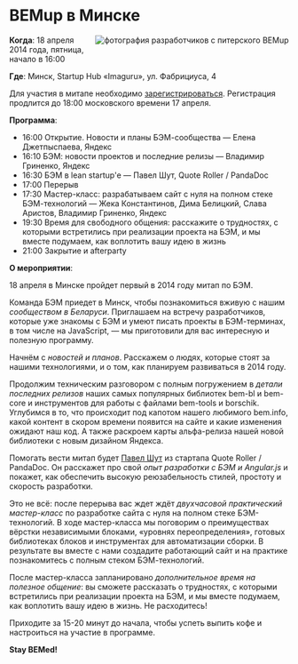 # BEMup в Минске

<img style="float:right;padding: 0 0 10px 10px" src="http://img-fotki.yandex.ru/get/6730/44214498.92/0_90538_a5e6ae8d_M.jpg" alt="фотография разработчиков с питерского BEMup" title="BEMup в Санкт-Петербурге" />

**Когда**: 18 апреля 2014 года, пятница, начало в 16:00

**Где**: Минск, Startup Hub «Imaguru», ул. Фабрициуса, 4

Для участия в митапе необходимо [зарегистрироваться](http://tech.yandex.ru/events/bemup/minsk-bemup/register?_openstat=QkVNdXBfTWluc2s7QkVNLUlORk9fcmVnaXN0ZXI7Ow). Регистрация продлится до 18:00 московского времени 17 апреля.

**Программа**:

* 16:00	Открытие. Новости и планы БЭМ-сообщества — Елена Джетпыспаева, Яндекс
* 16:10	БЭМ: новости проектов и последние релизы — Владимир Гриненко, Яндекс
* 16:30	БЭМ в lean startup'e — Павел Шут, Quote Roller / PandaDoc
* 17:00	Перерыв
* 17:30	Мастер-класс: разрабатываем сайт с нуля на полном стеке БЭМ-технологий — Жека Константинов, Дима Белицкий, Слава Аристов, Владимир Гриненко, Яндекс
* 19:30	Время для свободного общения: расскажите о трудностях, с которыми встретились при реализации проекта на БЭМ, и мы вместе подумаем, как воплотить вашу идею в жизнь
* 21:00	Закрытие и afterparty

**О мероприятии**:

18 апреля в Минске пройдет первый в 2014 году митап по БЭМ. 

Команда БЭМ приедет в Минск, чтобы познакомиться вживую с нашим *сообществом в Беларуси*. Приглашаем на встречу разработчиков, которые уже знакомы с БЭМ и умеют писать проекты в БЭМ-терминах, в том числе на JavaScript, — мы приготовили для вас интересную и полезную программу.

Начнём с *новостей и планов*. Расскажем о людях, которые стоят за нашими технологиями, и о том, как планируем развиваться в 2014 году. 

Продолжим техническим разговором с полным погружением в *детали последних релизов* наших самых популярных библиотек bem-bl и bem-core и инструментов для работы с файлами bem-tools и borschik. Углубимся в то, что происходит под капотом нашего любимого bem.info, какой контент в скором времени появится на сайте и какие изменения ожидают наш код. А также раскроем карты альфа-релиза нашей новой библиотеки с новым дизайном Яндекса.

Помогать вести митап будет [Павел Шут](https://twitter.com/spadarshut) из стартапа Quote Roller / PandaDoc. Он расскажет про свой *опыт разработки с БЭМ и Angular.js* и покажет, как обеспечить высокую реюзабельность стилей, простоту и скорость разработки.

Это не всё: после перерыва вас ждет ждёт *двухчасовой практический мастер-класс* по разработке сайта с нуля на полном стеке БЭМ-технологий. В ходе мастер-класса мы поговорим о преимуществах вёрстки независимыми блоками, «уровнях переопределения», готовых библиотеках блоков и инструментах для автоматизации сборки. В результате вы вместе с нами создадите работающий сайт и на практике познакомитесь с полным стеком БЭМ-технологий. 

После мастер-класса запланировано *дополнительное время на полезное общение*: вы сможете рассказать о трудностях, с которыми встретились при реализации проекта на БЭМ, и мы вместе подумаем, как воплотить вашу идею в жизнь. Не расходитесь!

Приходите за 15-20 минут до начала, чтобы успеть выпить кофе и настроиться на участие в программе.

**Stay BEMed!**
 


